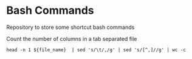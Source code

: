 # Bash Commands
Repository to store some shortcut bash commands

Count the number of columns in a tab separated file
```
head -n 1 ${file_name}  | sed 's/\t/,/g' | sed 's/[^,]//g' | wc -c
```
